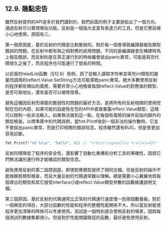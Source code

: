 ## 12.9. 幾點忠告

雖然反射提供的API遠多於我們講到的，我們前面的例子主要是給出了一個方向，通過反射可以實現哪些功能。反射是一個強大並富有表達力的工具，但是它應該被小心地使用，原因有三。

第一個原因是，基於反射的代碼是比較脆弱的。對於每一個會導致編譯器報告類型錯誤的問題，在反射中都有與之相對應的誤用問題，不同的是編譯器會在構建時馬上報告錯誤，而反射則是在真正運行到的時候纔會拋出panic異常，可能是寫完代碼很久之後了，而且程序也可能運行了很長的時間。

以前面的readList函數（§12.6）爲例，爲了從輸入讀取字符串並填充int類型的變量而調用的reflect.Value.SetString方法可能導致panic異常。絕大多數使用反射的程序都有類似的風險，需要非常小心地檢查每個reflect.Value的對應值的類型、是否可取地址，還有是否可以被修改等。

避免這種因反射而導致的脆弱性的問題的最好方法，是將所有的反射相關的使用控制在包的內部，如果可能的話避免在包的API中直接暴露reflect.Value類型，這樣可以限制一些非法輸入。如果無法做到這一點，在每個有風險的操作前指向額外的類型檢查。以標準庫中的代碼爲例，當fmt.Printf收到一個非法的操作數時，它並不會拋出panic異常，而是打印相關的錯誤信息。程序雖然還有BUG，但是會更加容易診斷。

```Go
fmt.Printf("%d %s\n", "hello", 42) // "%!d(string=hello) %!s(int=42)"
```

反射同樣降低了程序的安全性，還影響了自動化重構和分析工具的準確性，因爲它們無法識別運行時才能確認的類型信息。

避免使用反射的第二個原因是，即使對應類型提供了相同文檔，但是反射的操作不能做靜態類型檢查，而且大量反射的代碼通常難以理解。總是需要小心翼翼地爲每個導出的類型和其它接受interface{}或reflect.Value類型參數的函數維護說明文檔。

第三個原因，基於反射的代碼通常比正常的代碼運行速度慢一到兩個數量級。對於一個典型的項目，大部分函數的性能和程序的整體性能關係不大，所以當反射能使程序更加清晰的時候可以考慮使用。測試是一個特別適合使用反射的場景，因爲每個測試的數據集都很小。但是對於性能關鍵路徑的函數，最好避免使用反射。

